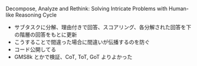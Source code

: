 Decompose, Analyze and Rethink:
Solving Intricate Problems with Human-like
Reasoning Cycle

- サブタスクに分解、理由付きで回答、スコアリング、各分解された回答を下の階層の回答をもとに更新
- こうすることで間違った場合に間違いが伝播するのを防ぐ
- コード公開してる
- GMS8k とかで検証、CoT, ToT, GoT よりよかった